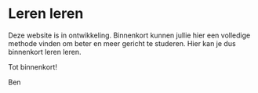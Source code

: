 # Leren leren

Deze website is in ontwikkeling. Binnenkort kunnen jullie hier een volledige methode vinden om beter en meer gericht te studeren. Hier kan je dus binnenkort leren leren.

Tot binnenkort!

Ben